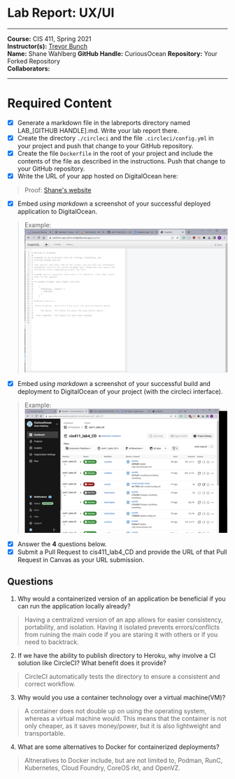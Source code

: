 # Lab Report: UX/UI
___
**Course:** CIS 411, Spring 2021  
**Instructor(s):** [Trevor Bunch](https://github.com/trevordbunch)  
**Name:** Shane Wahlberg 
**GitHub Handle:** CuriousOcean 
**Repository:** Your Forked Repository  
**Collaborators:** 
___

# Required Content

- [x] Generate a markdown file in the labreports directory named LAB_[GITHUB HANDLE].md. Write your lab report there.
- [x] Create the directory ```./circleci``` and the file ```.circleci/config.yml``` in your project and push that change to your GitHub repository.
- [x] Create the file ```Dockerfile``` in the root of your project and include the contents of the file as described in the instructions. Push that change to your GitHub repository.
- [x] Write the URL of your app hosted on DigitalOcean here:  
> Proof: [Shane's website](https://plankton-app-yhrto.ondigitalocean.app/graphql)
- [x] Embed _using markdown_ a screenshot of your successful deployed application to DigitalOcean.  
> Example: ![assets](../assets/digitaloceanproof.PNG)
- [x] Embed _using markdown_ a screenshot of your successful build and deployment to DigitalOcean of your project (with the circleci interface).  
> Example: ![assets](../assets/digitaloceanpipelineproof.PNG)
- [x] Answer the **4** questions below.
- [x] Submit a Pull Request to cis411_lab4_CD and provide the URL of that Pull Request in Canvas as your URL submission.

## Questions
1. Why would a containerized version of an application be beneficial if you can run the application locally already?
> Having a centralized version of an app allows for easier consistency, portability, and isolation. Having it isolated prevents errors/conflicts from ruining the main code if you are staring it with others or if you need to backtrack. 
2. If we have the ability to publish directory to Heroku, why involve a CI solution like CircleCI? What benefit does it provide?
> CircleCI automatically tests the directory to ensure a consistent and correct workflow.
3. Why would you use a container technology over a virtual machine(VM)?
> A container does not double up on using the operating system, whereas a virtual machine would. This means that the container is not only cheaper, as it saves money/power, but it is also lightweight and transportable.
4. What are some alternatives to Docker for containerized deployments?
> Altneratives to Docker include, but are not limited to, Podman, RunC, Kubernetes, Cloud Foundry, CoreOS rkt, and OpenVZ.